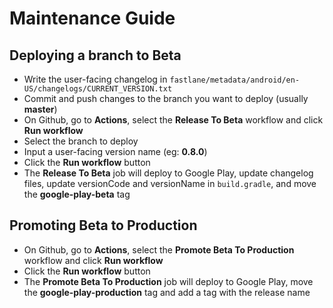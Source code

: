 # Maintenance Guide

## Deploying a branch to Beta
- Write the user-facing changelog in `fastlane/metadata/android/en-US/changelogs/CURRENT_VERSION.txt`
- Commit and push changes to the branch you want to deploy (usually **master**)
- On Github, go to **Actions**, select the **Release To Beta** workflow and click **Run workflow**
- Select the branch to deploy
- Input a user-facing version name (eg: **0.8.0**)
- Click the **Run workflow** button
- The **Release To Beta** job will deploy to Google Play, update changelog files, update versionCode and versionName in `build.gradle`, and move the **google-play-beta** tag

## Promoting Beta to Production
- On Github, go to **Actions**, select the **Promote Beta To Production** workflow and click **Run workflow**
- Click the **Run workflow** button
- The **Promote Beta To Production** job will deploy to Google Play, move the **google-play-production** tag and add a tag with the release name
